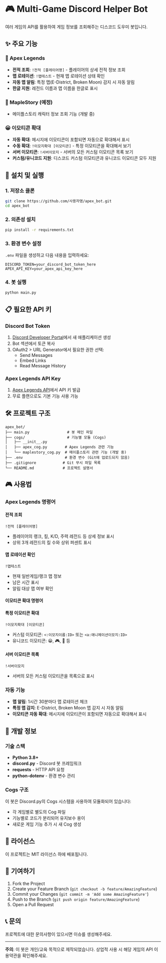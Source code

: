# 🎮 Multi-Game Discord Helper Bot

여러 게임의 API를 활용하여 게임 정보를 조회해주는 디스코드 도우미 봇입니다.

## ✨ 주요 기능

### 🎯 Apex Legends
- **전적 조회**: `!전적 [플레이어명]` - 플레이어의 상세 전적 정보 조회
- **맵 로테이션**: `!맵테스트` - 현재 맵 로테이션 상태 확인
- **자동 맵 알림**: 특정 맵(E-District, Broken Moon) 감지 시 자동 알림
- **한글 지원**: 레전드 이름과 맵 이름을 한글로 표시

### 🍁 MapleStory (예정)
- 메이플스토리 캐릭터 정보 조회 기능 (개발 중)

### 😀 이모티콘 확대
- **자동 확대**: 메시지에 이모티콘이 포함되면 자동으로 확대해서 표시
- **수동 확대**: `!이모지확대 [이모티콘]` - 특정 이모티콘을 확대해서 보기
- **서버 이모티콘**: `!서버이모지` - 서버의 모든 커스텀 이모티콘 목록 보기
- **커스텀/유니코드 지원**: 디스코드 커스텀 이모티콘과 유니코드 이모티콘 모두 지원

## 🚀 설치 및 실행

### 1. 저장소 클론
```bash
git clone https://github.com/사용자명/apex_bot.git
cd apex_bot
```

### 2. 의존성 설치
```bash
pip install -r requirements.txt
```

### 3. 환경 변수 설정
`.env` 파일을 생성하고 다음 내용을 입력하세요:
```env
DISCORD_TOKEN=your_discord_bot_token_here
APEX_API_KEY=your_apex_api_key_here
```

### 4. 봇 실행
```bash
python main.py
```

## 📋 필요한 API 키

### Discord Bot Token
1. [Discord Developer Portal](https://discord.com/developers/applications)에서 새 애플리케이션 생성
2. Bot 섹션에서 토큰 복사
3. OAuth2 > URL Generator에서 필요한 권한 선택:
   - Send Messages
   - Embed Links
   - Read Message History

### Apex Legends API Key
1. [Apex Legends API](https://apexlegendsapi.com/)에서 API 키 발급
2. 무료 플랜으로도 기본 기능 사용 가능

## 🛠️ 프로젝트 구조

```
apex_bot/
├── main.py                 # 봇 메인 파일
├── cogs/                   # 기능별 모듈 (Cogs)
│   ├── __init__.py
│   ├── apex_cog.py        # Apex Legends 관련 기능
│   └── maplestory_cog.py  # 메이플스토리 관련 기능 (개발 중)
├── .env                   # 환경 변수 (Git에 업로드되지 않음)
├── .gitignore            # Git 무시 파일 목록
└── README.md             # 프로젝트 설명서
```

## 🎮 사용법

### Apex Legends 명령어

#### 전적 조회
```
!전적 [플레이어명]
```
- 플레이어의 랭크, 킬, K/D, 주력 레전드 등 상세 정보 표시
- 상위 3개 레전드의 킬 수와 상위 퍼센트 표시

#### 맵 로테이션 확인
```
!맵테스트
```
- 현재 일반게임/랭크 맵 정보
- 남은 시간 표시
- 알림 대상 맵 여부 확인

#### 이모티콘 확대 명령어

#### 특정 이모티콘 확대
```
!이모지확대 [이모티콘]
```
- 커스텀 이모티콘: `<:이모지이름:ID>` 또는 `<a:애니메이션이모지:ID>`
- 유니코드 이모티콘: 😀, 🎮, 🚀 등

#### 서버 이모티콘 목록
```
!서버이모지
```
- 서버의 모든 커스텀 이모티콘을 목록으로 표시

### 자동 기능
- **맵 알림**: 1시간 30분마다 맵 로테이션 체크
- **특정 맵 감지**: E-District, Broken Moon 맵 감지 시 자동 알림
- **이모티콘 자동 확대**: 메시지에 이모티콘이 포함되면 자동으로 확대해서 표시

## 🔧 개발 정보

### 기술 스택
- **Python 3.8+**
- **discord.py** - Discord 봇 프레임워크
- **requests** - HTTP API 요청
- **python-dotenv** - 환경 변수 관리

### Cogs 구조
이 봇은 Discord.py의 Cogs 시스템을 사용하여 모듈화되어 있습니다:
- 각 게임별로 별도의 Cog 파일
- 기능별로 코드가 분리되어 유지보수 용이
- 새로운 게임 기능 추가 시 새 Cog 생성

## 📝 라이선스

이 프로젝트는 MIT 라이선스 하에 배포됩니다.

## 🤝 기여하기

1. Fork the Project
2. Create your Feature Branch (`git checkout -b feature/AmazingFeature`)
3. Commit your Changes (`git commit -m 'Add some AmazingFeature'`)
4. Push to the Branch (`git push origin feature/AmazingFeature`)
5. Open a Pull Request

## 📞 문의

프로젝트에 대한 문의사항이 있으시면 이슈를 생성해주세요.

---

**주의**: 이 봇은 개인/교육 목적으로 제작되었습니다. 상업적 사용 시 해당 게임의 API 이용약관을 확인해주세요.
